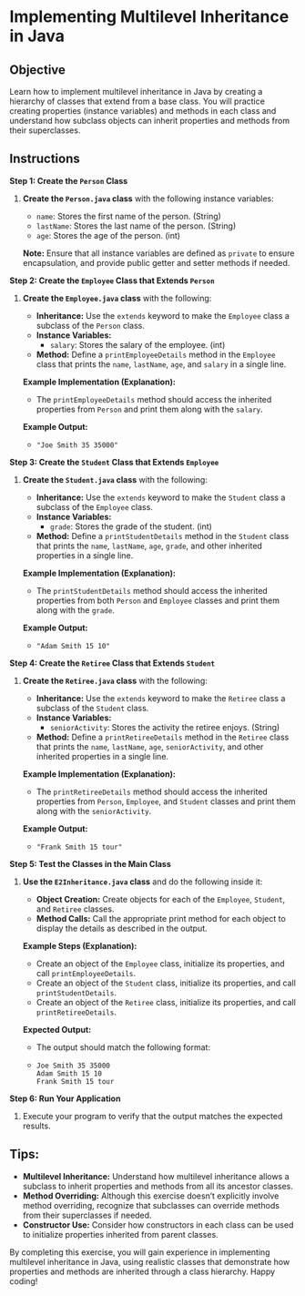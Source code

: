 # Implementing Multilevel Inheritance in Java

## Objective
Learn how to implement multilevel inheritance in Java by creating a hierarchy of classes that extend from a base class. You will practice creating properties (instance variables) and methods in each class and understand how subclass objects can inherit properties and methods from their superclasses.

## Instructions

**Step 1: Create the `Person` Class**

1. **Create the `Person.java` class** with the following instance variables:
    - `name`: Stores the first name of the person. (String)
    - `lastName`: Stores the last name of the person. (String)
    - `age`: Stores the age of the person. (int)

   **Note:** Ensure that all instance variables are defined as `private` to ensure encapsulation, and provide public getter and setter methods if needed.

**Step 2: Create the `Employee` Class that Extends `Person`**

1. **Create the `Employee.java` class** with the following:
    - **Inheritance:** Use the `extends` keyword to make the `Employee` class a subclass of the `Person` class.
    - **Instance Variables:**
        - `salary`: Stores the salary of the employee. (int)
    - **Method:** Define a `printEmployeeDetails` method in the `Employee` class that prints the `name`, `lastName`, `age`, and `salary` in a single line.

   **Example Implementation (Explanation):**
    - The `printEmployeeDetails` method should access the inherited properties from `Person` and print them along with the `salary`.

   **Example Output:**
    - `"Joe Smith 35 35000"`

**Step 3: Create the `Student` Class that Extends `Employee`**

1. **Create the `Student.java` class** with the following:
    - **Inheritance:** Use the `extends` keyword to make the `Student` class a subclass of the `Employee` class.
    - **Instance Variables:**
        - `grade`: Stores the grade of the student. (int)
    - **Method:** Define a `printStudentDetails` method in the `Student` class that prints the `name`, `lastName`, `age`, `grade`, and other inherited properties in a single line.

   **Example Implementation (Explanation):**
    - The `printStudentDetails` method should access the inherited properties from both `Person` and `Employee` classes and print them along with the `grade`.

   **Example Output:**
    - `"Adam Smith 15 10"`

**Step 4: Create the `Retiree` Class that Extends `Student`**

1. **Create the `Retiree.java` class** with the following:
    - **Inheritance:** Use the `extends` keyword to make the `Retiree` class a subclass of the `Student` class.
    - **Instance Variables:**
        - `seniorActivity`: Stores the activity the retiree enjoys. (String)
    - **Method:** Define a `printRetireeDetails` method in the `Retiree` class that prints the `name`, `lastName`, `age`, `seniorActivity`, and other inherited properties in a single line.

   **Example Implementation (Explanation):**
    - The `printRetireeDetails` method should access the inherited properties from `Person`, `Employee`, and `Student` classes and print them along with the `seniorActivity`.

   **Example Output:**
    - `"Frank Smith 15 tour"`

**Step 5: Test the Classes in the Main Class**

1. **Use  the `E2Inheritance.java` class** and do the following inside it:
    - **Object Creation:** Create objects for each of the `Employee`, `Student`, and `Retiree` classes.
    - **Method Calls:** Call the appropriate print method for each object to display the details as described in the output.

   **Example Steps (Explanation):**
    - Create an object of the `Employee` class, initialize its properties, and call `printEmployeeDetails`.
    - Create an object of the `Student` class, initialize its properties, and call `printStudentDetails`.
    - Create an object of the `Retiree` class, initialize its properties, and call `printRetireeDetails`.

   **Expected Output:**
    - The output should match the following format:
    - ```
      Joe Smith 35 35000
      Adam Smith 15 10
      Frank Smith 15 tour
      ```

**Step 6: Run Your Application**

1. Execute your program to verify that the output matches the expected results.

## Tips:

- **Multilevel Inheritance:** Understand how multilevel inheritance allows a subclass to inherit properties and methods from all its ancestor classes.
- **Method Overriding:** Although this exercise doesn’t explicitly involve method overriding, recognize that subclasses can override methods from their superclasses if needed.
- **Constructor Use:** Consider how constructors in each class can be used to initialize properties inherited from parent classes.

By completing this exercise, you will gain experience in implementing multilevel inheritance in Java, using realistic classes that demonstrate how properties and methods are inherited through a class hierarchy. Happy coding!
